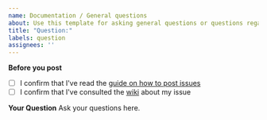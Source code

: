 ```yaml
---
name: Documentation / General questions
about: Use this template for asking general questions or questions regarding documentation.
title: "Question:"
labels: question
assignees: ''
---
```


**Before you post**
- [ ] I confirm that I've read the [guide on how to post issues](https://github.com/Sevenstax/FreeV2G/issues/304)
- [ ] I confirm that I've consulted the [wiki](https://github.com/Sevenstax/FreeV2G/wiki) about my issue

**Your Question**
Ask your questions here.
